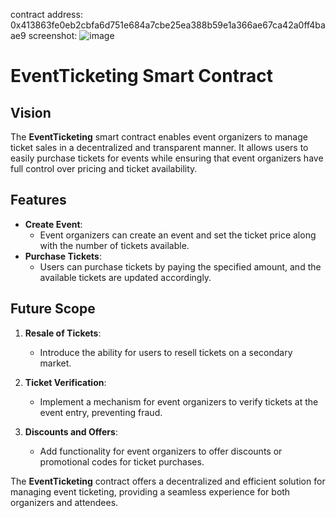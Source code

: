 contract address: 0x413863fe0eb2cbfa6d751e684a7cbe25ea388b59e1a366ae67ca42a0ff4baae9
screenshot: ![image](https://github.com/user-attachments/assets/1f18765e-db17-4ea2-8221-c635fcc81ad8)


# EventTicketing Smart Contract

## Vision

The **EventTicketing** smart contract enables event organizers to manage ticket sales in a decentralized and transparent manner. It allows users to easily purchase tickets for events while ensuring that event organizers have full control over pricing and ticket availability.

## Features

- **Create Event**:
  - Event organizers can create an event and set the ticket price along with the number of tickets available.
- **Purchase Tickets**:
  - Users can purchase tickets by paying the specified amount, and the available tickets are updated accordingly.

## Future Scope

1. **Resale of Tickets**:

   - Introduce the ability for users to resell tickets on a secondary market.

2. **Ticket Verification**:

   - Implement a mechanism for event organizers to verify tickets at the event entry, preventing fraud.

3. **Discounts and Offers**:
   - Add functionality for event organizers to offer discounts or promotional codes for ticket purchases.

The **EventTicketing** contract offers a decentralized and efficient solution for managing event ticketing, providing a seamless experience for both organizers and attendees.
